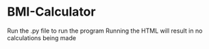 # BMI-Calculator
Run the .py file to run the program
Running the HTML will result in no calculations being made
